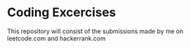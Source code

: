 # Coding Excercises
This repository will consist of the submissions made by me on leetcode.com and hackerrank.com
